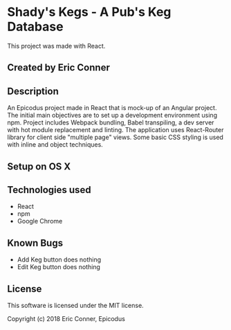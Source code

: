 # Shady's Kegs - A Pub's Keg Database

This project was made with React.

## Created by Eric Conner

## Description

An Epicodus project made in React that is mock-up of an Angular project. The initial main objectives are to set up a development environment using npm. Project includes Webpack bundling, Babel transpiling, a dev server with hot module replacement and linting. The application uses React-Router library for client side "multiple page" views. Some basic CSS styling is used with inline and object techniques.

## Setup on OS X

## Technologies used

  - React
  - npm
  - Google Chrome

## Known Bugs

  - Add Keg button does nothing
  - Edit Keg button does nothing

## License

This software is licensed under the MIT license.

Copyright (c) 2018 Eric Conner, Epicodus
